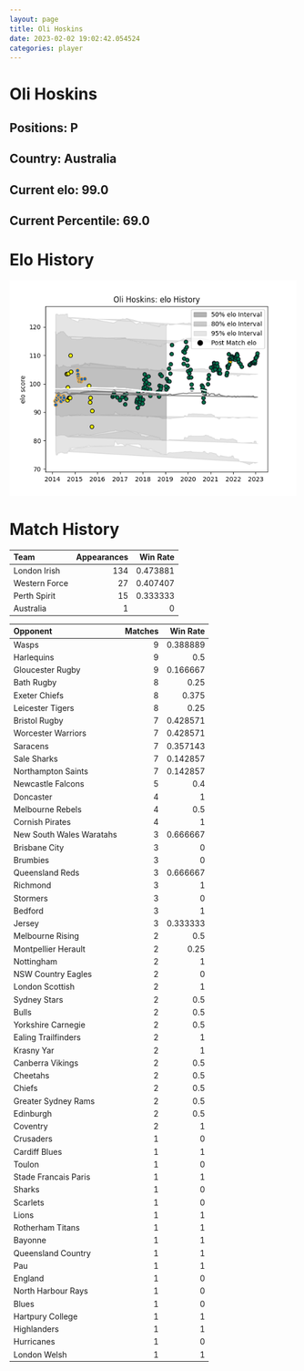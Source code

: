 ```yaml
---  
layout: page  
title: Oli Hoskins  
date: 2023-02-02 19:02:42.054524  
categories: player  
---
```

# Oli Hoskins

## Positions: P

## Country: Australia

## Current elo: 99.0

## Current Percentile: 69.0

# Elo History


![elo history](history_OliHoskins.png)
# Match History


| Team          |   Appearances |   Win Rate |
|:--------------|--------------:|-----------:|
| London Irish  |           134 |   0.473881 |
| Western Force |            27 |   0.407407 |
| Perth Spirit  |            15 |   0.333333 |
| Australia     |             1 |   0        |

| Opponent                 |   Matches |   Win Rate |
|:-------------------------|----------:|-----------:|
| Wasps                    |         9 |   0.388889 |
| Harlequins               |         9 |   0.5      |
| Gloucester Rugby         |         9 |   0.166667 |
| Bath Rugby               |         8 |   0.25     |
| Exeter Chiefs            |         8 |   0.375    |
| Leicester Tigers         |         8 |   0.25     |
| Bristol Rugby            |         7 |   0.428571 |
| Worcester Warriors       |         7 |   0.428571 |
| Saracens                 |         7 |   0.357143 |
| Sale Sharks              |         7 |   0.142857 |
| Northampton Saints       |         7 |   0.142857 |
| Newcastle Falcons        |         5 |   0.4      |
| Doncaster                |         4 |   1        |
| Melbourne Rebels         |         4 |   0.5      |
| Cornish Pirates          |         4 |   1        |
| New South Wales Waratahs |         3 |   0.666667 |
| Brisbane City            |         3 |   0        |
| Brumbies                 |         3 |   0        |
| Queensland Reds          |         3 |   0.666667 |
| Richmond                 |         3 |   1        |
| Stormers                 |         3 |   0        |
| Bedford                  |         3 |   1        |
| Jersey                   |         3 |   0.333333 |
| Melbourne Rising         |         2 |   0.5      |
| Montpellier Herault      |         2 |   0.25     |
| Nottingham               |         2 |   1        |
| NSW Country Eagles       |         2 |   0        |
| London Scottish          |         2 |   1        |
| Sydney Stars             |         2 |   0.5      |
| Bulls                    |         2 |   0.5      |
| Yorkshire Carnegie       |         2 |   0.5      |
| Ealing Trailfinders      |         2 |   1        |
| Krasny Yar               |         2 |   1        |
| Canberra Vikings         |         2 |   0.5      |
| Cheetahs                 |         2 |   0.5      |
| Chiefs                   |         2 |   0.5      |
| Greater Sydney Rams      |         2 |   0.5      |
| Edinburgh                |         2 |   0.5      |
| Coventry                 |         2 |   1        |
| Crusaders                |         1 |   0        |
| Cardiff Blues            |         1 |   1        |
| Toulon                   |         1 |   0        |
| Stade Francais Paris     |         1 |   1        |
| Sharks                   |         1 |   0        |
| Scarlets                 |         1 |   0        |
| Lions                    |         1 |   1        |
| Rotherham Titans         |         1 |   1        |
| Bayonne                  |         1 |   1        |
| Queensland Country       |         1 |   1        |
| Pau                      |         1 |   1        |
| England                  |         1 |   0        |
| North Harbour Rays       |         1 |   0        |
| Blues                    |         1 |   0        |
| Hartpury College         |         1 |   1        |
| Highlanders              |         1 |   1        |
| Hurricanes               |         1 |   0        |
| London Welsh             |         1 |   1        |
